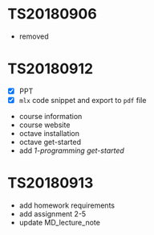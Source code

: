 # TS20180906
- removed

# TS20180912
- [x] PPT
- [x] ```mlx``` code snippet and export to ```pdf``` file
- course information
- course website
- octave installation
- octave get-started
- add *1-programming get-started*


# TS20180913
- add homework requirements
- add assignment 2-5
- update MD_lecture_note
